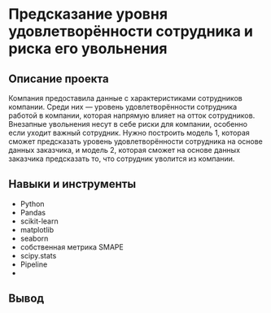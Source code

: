 # Предсказание уровня удовлетворённости сотрудника и риска его увольнения

## Описание проекта
Компания предоставила данные с характеристиками сотрудников компании. Среди них — уровень удовлетворённости сотрудника работой в компании, которая напрямую влияет на отток сотрудников. Внезапные увольнения несут в себе риски для компании, особенно если уходит важный сотрудник. Нужно построить модель 1, которая сможет предсказать уровень удовлетворённости сотрудника на основе данных заказчика, и модель 2, которая сможет на основе данных заказчика предсказать то, что сотрудник уволится из компании.

## Навыки и инструменты

- Python
- Pandas
- scikit-learn
- matplotlib
- seaborn
- собственная метрика SMAPE
- scipy.stats
- Pipeline
- 

## Вывод
